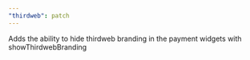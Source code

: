 ```yaml
---
"thirdweb": patch
---
```


Adds the ability to hide thirdweb branding in the payment widgets with showThirdwebBranding
